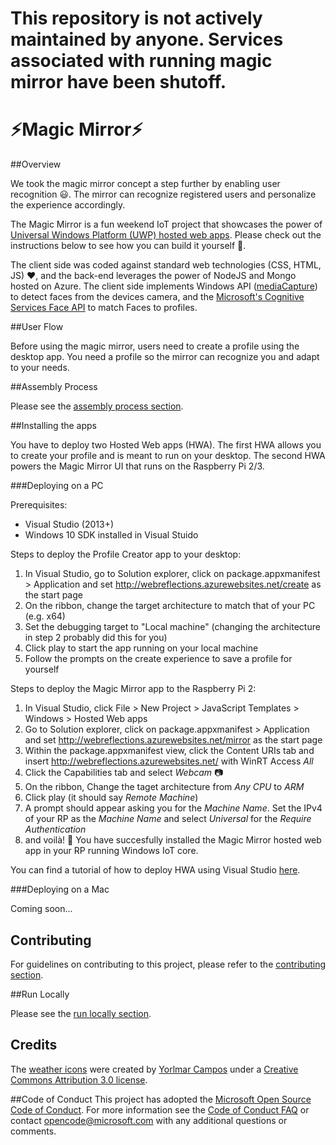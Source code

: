 # This repository is not actively maintained by anyone. Services associated with running magic mirror have been shutoff.

# :zap:Magic Mirror:zap:

##Overview

We took the magic mirror concept a step further by enabling user recognition :smiley:. The mirror can recognize registered users and personalize the experience accordingly.

The Magic Mirror is a fun weekend IoT project that showcases the power of [Universal Windows Platform (UWP) hosted web apps](https://microsoftedge.github.io/WebAppsDocs/en-US/win10/HWA.htm). Please check out the instructions below to see how you can build it yourself :rocket:.

The client side was coded against standard web technologies (CSS, HTML, JS) :heart:, and the back-end leverages the power of NodeJS and Mongo hosted on Azure. The client side implements Windows API ([mediaCapture](https://msdn.microsoft.com/en-us/library/windows/apps/windows.media.capture.aspx)) to detect faces from the devices camera, and the [Microsoft's Cognitive Services Face API](https://www.projectoxford.ai/face) to match Faces to profiles.

##User Flow

Before using the magic mirror, users need to create a profile using the desktop app. You need a profile so the mirror can recognize you and adapt to your needs.

##Assembly Process

Please see the [assembly process section](.github/ASSEMBLY.md).

##Installing the apps

You have to deploy two Hosted Web apps (HWA). The first HWA allows you to create your profile and is meant to run on your desktop. The second HWA powers the Magic Mirror UI that runs on the Raspberry Pi 2/3.

###Deploying on a PC

Prerequisites:

* Visual Studio (2013+)
* Windows 10 SDK installed in Visual Stuido

Steps to deploy the Profile Creator app to your desktop:

1. In Visual Studio, go to Solution explorer, click on package.appxmanifest > Application and set http://webreflections.azurewebsites.net/create as the start page
2. On the ribbon, change the target architecture to match that of your PC (e.g. x64)
3. Set the debugging target to "Local machine" (changing the architecture in step 2 probably did this for you)
4. Click play to start the app running on your local machine
5. Follow the prompts on the create experience to save a profile for yourself

Steps to deploy the Magic Mirror app to the Raspberry Pi 2:

1. In Visual Studio, click File > New Project > JavaScript Templates > Windows > Hosted Web apps
2. Go to Solution explorer, click on package.appxmanifest > Application and set http://webreflections.azurewebsites.net/mirror as the start page
3. Within the package.appxmanifest view, click the Content URIs tab and insert http://webreflections.azurewebsites.net/ with WinRT Access *All*
4. Click the Capabilities tab and select *Webcam* :camera:
5. On the ribbon, Change the taget architecture from *Any CPU* to *ARM*
6. Click play (it should say *Remote Machine*)
7. A prompt should appear asking you for the *Machine Name*. Set the IPv4 of your RP as the *Machine Name* and select *Universal* for the *Require Authentication*
8. and voilà! :gift: You have succesfully installed the Magic Mirror hosted web app in your RP running Windows IoT core.

You can find a tutorial of how to deploy HWA using Visual Studio [here](https://microsoftedge.github.io/WebAppsDocs/en-US/win10/DeployToPiWithVS.htm).

###Deploying on a Mac

Coming soon...

## Contributing

For guidelines on contributing to this project, please refer to the [contributing section](.github/CONTRIBUTING.md).

##Run Locally

Please see the [run locally section](.github/RUNLOCALLY.md).

## Credits

The [weather icons](https://thenounproject.com/Yorlmar%20Campos/collection/good-weather/) were created by [Yorlmar Campos](http://www.rnsfonts.com/) under a [Creative Commons Attribution 3.0 license](http://creativecommons.org/licenses/by/3.0/us/).

##Code of Conduct
This project has adopted the [Microsoft Open Source Code of Conduct](https://opensource.microsoft.com/codeofconduct/). For more information see the [Code of Conduct FAQ](https://opensource.microsoft.com/codeofconduct/faq/) or contact [opencode@microsoft.com](mailto:opencode@microsoft.com) with any additional questions or comments.
